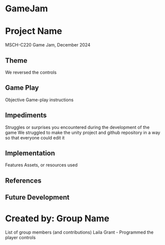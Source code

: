 # GameJam
# Project Name
MSCH-C220 Game Jam, December 2024

## Theme
We reversed the controls

## Game Play
Objective
Game-play instructions

## Impediments
Struggles or surprises you encountered during the development of the game
We struggled to make the unity project and github repository in a way so that everyone could edit it

## Implementation
Features
Assets, or resources used

## References

## Future Development

# Created by: Group Name
List of group members (and contributions)
Laila Grant - Programmed the player controls
